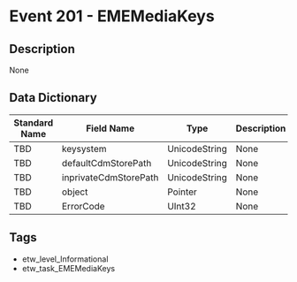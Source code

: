 # Event 201 - EMEMediaKeys

## Description
None

## Data Dictionary
|Standard Name|Field Name|Type|Description|Sample Value|
|---|---|---|---|---|
|TBD|keysystem|UnicodeString|None|`None`|
|TBD|defaultCdmStorePath|UnicodeString|None|`None`|
|TBD|inprivateCdmStorePath|UnicodeString|None|`None`|
|TBD|object|Pointer|None|`None`|
|TBD|ErrorCode|UInt32|None|`None`|

## Tags
* etw_level_Informational
* etw_task_EMEMediaKeys